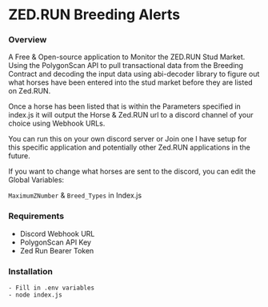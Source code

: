 # ZED.RUN Breeding Alerts

### Overview

A Free & Open-source application to Monitor the ZED.RUN Stud Market. Using the PolygonScan API to pull transactional data from the Breeding Contract and decoding the input data using abi-decoder library to figure out what horses have been entered into the stud market before they are listed on Zed.RUN.

Once a horse has been listed that is within the Parameters specified in index.js it will output the Horse & Zed.RUN url to a discord channel of your choice using Webhook URLs.

You can run this on your own discord server or Join one I have setup for this specific application and potentially other Zed.RUN applications in the future.

If you want to change what horses are sent to the discord, you can edit the Global Variables:

`MaximumZNumber` & `Breed_Types` in Index.js

### Requirements

- Discord Webhook URL
- PolygonScan API Key
- Zed Run Bearer Token

### Installation

```- npm install
- Fill in .env variables
- node index.js
```
